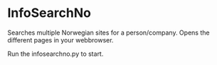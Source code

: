 # InfoSearchNo
Searches multiple Norwegian sites for a person/company. Opens the different pages in your webbrowser. 

Run the infosearchno.py to start. 
